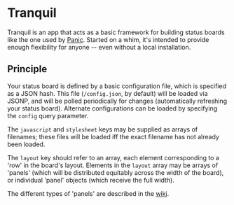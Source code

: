 Tranquil
========

Tranquil is an app that acts as a basic framework for building status
boards like the one used by
[Panic](http://www.panic.com/blog/2010/03/the-panic-status-board/). Started on
a whim, it's intended to provide enough flexibility for anyone -- even without
a local installation.

Principle
---------

Your status board is defined by a basic configuration file, which is specified
as a JSON hash. This file (`/config.json`, by default) will be loaded via
JSONP, and will be polled periodically for changes (automatically refreshing
your status board).  Alternate configurations can be loaded by specifying the
`config` query parameter.

The `javascript` and `stylesheet` keys may be supplied as arrays of filenames;
these files will be loaded iff the exact filename has not already been loaded.

The `layout` key should refer to an array, each element corresponding to a
'row' in the board's layout. Elements in the `layout` array may be arrays of
'panels' (which will be distributed equitably across the width of the board),
or individual 'panel' objects (which receive the full width).

The different types of 'panels' are described in the
[wiki](https://github.com/pvande/Tranquil/wiki/Types).
